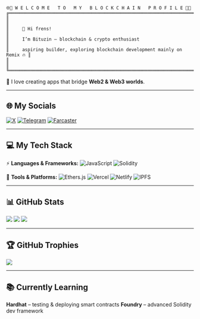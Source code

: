 ```
🌐🚀 W E L C O M E   T O   M Y   B L O C K C H A I N   P R O F I L E 🚀🌐
╔═══════════════════════════════════════════════════════════════════════════╗
║                                                                           ║
║     👋 Hi frens!                                                          ║
║     I’m Bituzin – blockchain & crypto enthusiast                          ║
║     aspiring builder, exploring blockchain development mainly on Remix 🔥 ║
║                                                                           ║
╚═══════════════════════════════════════════════════════════════════════════╝
```

💫 I love creating apps that bridge **Web2 & Web3 worlds**.

---

## 🌐 My Socials

[![X](https://img.shields.io/badge/Twitter-%231DA1F2.svg?logo=Twitter\&logoColor=white)](https://x.com/bituzin2)
[![Telegram](https://img.shields.io/badge/Telegram-2CA5E0?logo=telegram\&logoColor=white)](https://t.me/bituzin)
[![Farcaster](https://img.shields.io/badge/Farcaster-7B3FE4?logo=farcaster\&logoColor=white)](https://farcaster.xyz/bituzin)

---

## 💻 My Tech Stack

⚡ **Languages & Frameworks:**
![JavaScript](https://img.shields.io/badge/javascript-%23323330.svg?style=for-the-badge\&logo=javascript\&logoColor=%23F7DF1E)
![Solidity](https://img.shields.io/badge/Solidity-%23363636.svg?style=for-the-badge\&logo=solidity\&logoColor=white)

🚀 **Tools & Platforms:**
![Ethers.js](https://img.shields.io/badge/Ethers.js-5C6BC0?style=for-the-badge\&logo=ethers\&logoColor=white)
![Vercel](https://img.shields.io/badge/vercel-%23000000.svg?style=for-the-badge\&logo=vercel\&logoColor=white)
![Netlify](https://img.shields.io/badge/netlify-%2300C7B7.svg?style=for-the-badge\&logo=netlify\&logoColor=white)
![IPFS](https://img.shields.io/badge/IPFS-009EEE?style=for-the-badge\&logo=ipfs\&logoColor=white)

---

## 📊 GitHub Stats

![](https://github-readme-stats.vercel.app/api?username=bituzin\&theme=radical\&hide_border=false\&include_all_commits=true\&count_private=true)
![](https://github-readme-streak-stats.herokuapp.com/?user=bituzin\&theme=radical\&hide_border=false)
![](https://github-readme-stats.vercel.app/api/top-langs/?username=bituzin\&theme=radical\&hide_border=false\&include_all_commits=true\&count_private=true\&layout=compact)

---

## 🏆 GitHub Trophies

![](https://github-profile-trophy.vercel.app/?username=bituzin\&theme=radical\&no-frame=false\&no-bg=true\&margin-w=4)

---

## 📚 Currently Learning

**Hardhat** – testing & deploying smart contracts
**Foundry** – advanced Solidity dev framework
